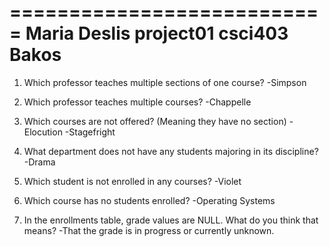 ===========================
	Maria Deslis
	project01
	csci403
	Bakos
===========================

1. Which professor teaches multiple sections of one course?
	-Simpson

2. Which professor teaches multiple courses?
	-Chappelle

3. Which courses are not offered? (Meaning they have no section)
	-Elocution
	-Stagefright

4. What department does not have any students majoring in its discipline?
	-Drama

5. Which student is not enrolled in any courses?
	-Violet

6. Which course has no students enrolled?
	-Operating Systems

7. In the enrollments table, grade values are NULL. What do you think that means?
	-That the grade is in progress or currently unknown.
	
